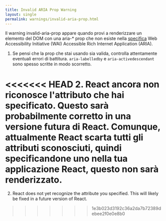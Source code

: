 ```yaml
---
title: Invalid ARIA Prop Warning
layout: single
permalink: warnings/invalid-aria-prop.html
---
```


Il warning invalid-aria-prop appare quando provi a renderizzare un elemento del DOM con una aria-* prop che non esiste nella [specifica](https://www.w3.org/TR/wai-aria-1.1/#states_and_properties) Web Accessibility Initiative (WAI) Accessible Rich Internet Application (ARIA).

1. Se pensi che la prop che stai usando sia valida, controlla attentamente eventuali errori di battitura. `aria-labelledby` e `aria-activedescendant` sono spesso scritte in modo scorretto.

<<<<<<< HEAD
2. React ancora non riconosce l'attributo che hai specificato. Questo sarà probabilmente corretto in una versione futura di React. Comunque, attualmente React scarta tutti gli attributi sconosciuti, quindi specificandone uno nella tua applicazione React, questo non sarà renderizzato.
=======
2. React does not yet recognize the attribute you specified. This will likely be fixed in a future version of React.
>>>>>>> 1e3b023d3192c36a2da7b72389debee2f0e0e8b0
